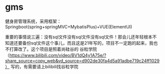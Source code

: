 # gms
健身房管理系统，采用框架：Springboot(spring+springMVC+MybatisPlus)+VUE(ElementUI)

重要的事情说三遍：没有sql文件没有sql文件没有sql文件！那会儿还年轻根本不知道还要备份sql文件这个事儿，而且这是21年写的，项目不一定跑的起来，我也不打算改了。这个项目是照着尚硅谷的 谷粒学院（https://www.bilibili.com/video/BV1dQ4y1A75e/?share_source=copy_web&vd_source=d902de30fa4d5a91adbe719c24ff1029） 写的，有需要请上bilibili找谷粒学院
